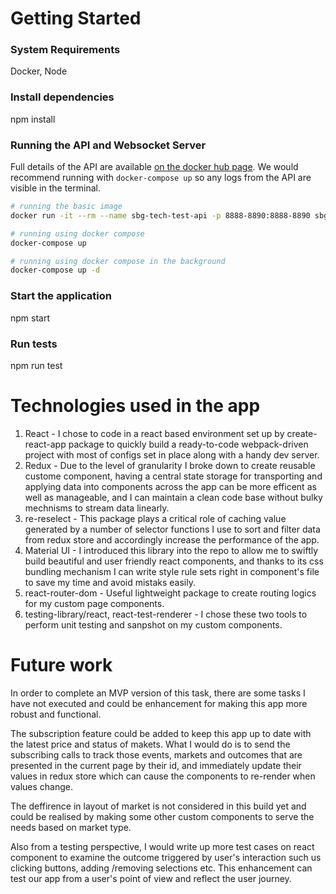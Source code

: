# Getting Started

### System Requirements
Docker,
Node

### Install dependencies
npm install

### Running the API and Websocket Server

Full details of the API are available [on the docker hub page](https://hub.docker.com/r/sbgtechtest/api/). We would recommend running with `docker-compose up` so any logs from the API are visible in the terminal.

```bash
# running the basic image
docker run -it --rm --name sbg-tech-test-api -p 8888-8890:8888-8890 sbgtechtest/api:2.0.0

# running using docker compose
docker-compose up

# running using docker compose in the background
docker-compose up -d
```
### Start the application 
npm start

### Run tests
npm run test




# Technologies used in the app

1. React - I chose to code in a react based environment set up by create-react-app package to quickly build a ready-to-code webpack-driven project with most of configs set in place along with a handy dev server.
2. Redux - Due to the level of granularity I broke down to create reusable custome component, having a central state storage for transporting and applying data into components across the app can be more efficent as well as  manageable, and I can maintain a clean code base without bulky mechnisms to stream data linearly.
3. re-reselect - This package plays a critical role of caching value generated by a number of selector functions I use to sort and filter data from redux store and accordingly increase the performance of the app.
4. Material UI - I introduced this library into the repo to allow me to swiftly build beautiful and user friendly react components, and thanks to its css bundling mechanism I can write style rule sets right in component's file to save my time and avoid mistaks easily.
5. react-router-dom - Useful lightweight package to create routing logics for my custom page components. 
6. testing-library/react, react-test-renderer - I chose these two tools to perform unit testing and sanpshot on my custom components.

# Future work

In order to complete an MVP version of this task, there are some tasks I have not executed and could be enhancement for making this app more robust and functional.

The subscription feature could be added to keep this app up to date with the latest price and status of makets. What I would do is to send the subscribing calls to track those events, markets and outcomes that are presented in the current page by their id, and immediately update their values in redux store which can cause the components to re-render when values change.

The deffirence in layout of market is not considered in this build yet and could be realised by making some other custom components to serve the needs based on market type. 

Also from a testing perspective, I would write up more test cases on react component to examine the outcome triggered by user's interaction such us clicking buttons, adding /removing selections etc. This enhancement can test our app from a user's point of view and reflect the user journey. 


